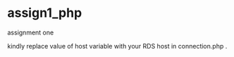 # assign1_php
assignment one 

kindly replace value of host variable with your RDS host in connection.php .
